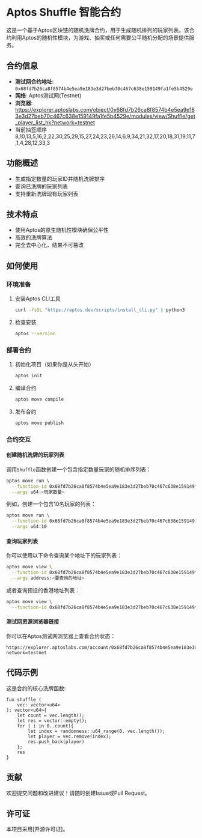 # Aptos Shuffle 智能合约

这是一个基于Aptos区块链的随机洗牌合约，用于生成随机排列的玩家列表。该合约利用Aptos的随机性模块，为游戏、抽奖或任何需要公平随机分配的场景提供服务。

## 合约信息

- **测试网合约地址**: `0x68fd7b26ca8f8574b4e5ea9e183e3d27beb70c467c638e159149fa1fe5b4529e`
- **网络**: Aptos测试网(Testnet)
- **浏览器**: https://explorer.aptoslabs.com/object/0x68fd7b26ca8f8574b4e5ea9e183e3d27beb70c467c638e159149fa1fe5b4529e/modules/view/Shuffle/get_player_list_hk?network=testnet
- 当前抽签顺序 8,10,13,5,16,2,22,30,25,29,15,27,24,23,26,14,6,9,34,21,32,17,20,18,31,19,11,7,1,4,28,12,33,3

## 功能概述

- 生成指定数量的玩家ID并随机洗牌排序
- 查询已洗牌的玩家列表
- 支持重新洗牌现有玩家列表

## 技术特点

- 使用Aptos的原生随机性模块确保公平性
- 高效的洗牌算法
- 完全去中心化，结果不可篡改

## 如何使用

### 环境准备

1. 安装Aptos CLI工具
   ```bash
   curl -fsSL "https://aptos.dev/scripts/install_cli.py" | python3
   ```

2. 检查安装
   ```bash
   aptos --version
   ```

### 部署合约

1. 初始化项目（如果你是从头开始）
   ```bash
   aptos init
   ```

2. 编译合约
   ```bash
   aptos move compile
   ```

3. 发布合约
   ```bash
   aptos move publish
   ```

### 合约交互

#### 创建随机洗牌的玩家列表

调用`Shuffle`函数创建一个包含指定数量玩家的随机排序列表：

```bash
aptos move run \
  --function-id 0x68fd7b26ca8f8574b4e5ea9e183e3d27beb70c467c638e159149fa1fe5b4529e::shuffle::Shuffle \
  --args u64:<玩家数量>
```

例如，创建一个包含10名玩家的列表：
```bash
aptos move run \
  --function-id 0x68fd7b26ca8f8574b4e5ea9e183e3d27beb70c467c638e159149fa1fe5b4529e::shuffle::Shuffle \
  --args u64:10
```

#### 查询玩家列表

你可以使用以下命令查询某个地址下的玩家列表：

```bash
aptos move view \
  --function-id 0x68fd7b26ca8f8574b4e5ea9e183e3d27beb70c467c638e159149fa1fe5b4529e::shuffle::get_player_list \
  --args address:<要查询的地址>
```

或者查询预设的香港地址列表：

```bash
aptos move view \
  --function-id 0x68fd7b26ca8f8574b4e5ea9e183e3d27beb70c467c638e159149fa1fe5b4529e::shuffle::get_player_list_hk
```

#### 测试网资源浏览器链接

你可以在Aptos测试网浏览器上查看合约状态：
```
https://explorer.aptoslabs.com/account/0x68fd7b26ca8f8574b4e5ea9e183e3d27beb70c467c638e159149fa1fe5b4529e?network=testnet
```

## 代码示例

这是合约的核心洗牌函数:

```move
fun shuffle (
    vec: vector<u64>
): vector<u64>{
    let count = vec.length();
    let res = vector::empty();
    for ( i in 0..count){
        let index = randomness::u64_range(0, vec.length());
        let player = vec.remove(index);
        res.push_back(player)
    };
    res
}
```

## 贡献

欢迎提交问题和改进建议！请随时创建Issue或Pull Request。

## 许可证

本项目采用[开源许可证]。
